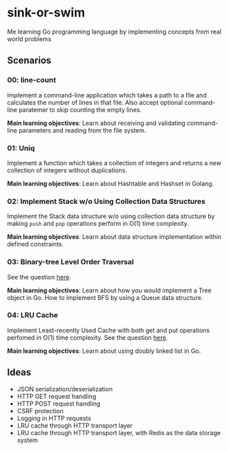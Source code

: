 # sink-or-swim

Me learning Go programming language by implementing concepts from real world problems

## Scenarios

### 00: line-count

Implement a command-line application which takes a path to a file and calculates the number of lines in that file. Also accept optional command-line paratemer to skip counting the empty lines.

**Main learning objectives**: Learn about receiving and validating command-line parameters and reading from the file system.

### 01: Uniq

Implement a function which takes a collection of integers and returns a new collection of integers without duplications.

**Main learning objectives**: Learn about Hashtable and Hashset in Golang.

### 02: Implement Stack w/o Using Collection Data Structures

Implement the Stack data structure w/o using collection data structure by making `push` and `pop` operations perform in O(1) time complexity.

**Main learning objectives**: Learn about data structure implementation within defined constraints.

### 03: Binary-tree Level Order Traversal

See the question [here](https://leetcode.com/problems/binary-tree-level-order-traversal).

**Main learning objectives**: Learn about how you would implement a Tree object in Go. How to implement BFS by using a Queue data structure.

### 04: LRU Cache 

Implement Least-recently Used Cache with both get and put operations perfomed in O(1) time complexity. See the question [here](https://leetcode.com/problems/lru-cache/).

**Main learning objectives**: Learn about using doubly linked list in Go. 

## Ideas

 - JSON serialization/deserialization
 - HTTP GET request handling
 - HTTP POST request handling
 - CSRF protection
 - Logging in HTTP requests
 - LRU cache through HTTP transport layer
 - LRU cache through HTTP transport layer, with Redis as the data storage system